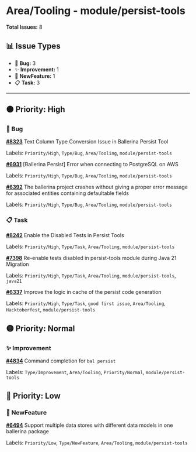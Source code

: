 # Area/Tooling - module/persist-tools

**Total Issues:** 8

## 📊 Issue Types

- 🐛 **Bug:** 3
- ✨ **Improvement:** 1
- 🚀 **NewFeature:** 1
- 📋 **Task:** 3

---

## 🟠 Priority: High

### 🐛 Bug

**[#8323](https://github.com/ballerina-platform/ballerina-library/issues/8323)** Text Column Type Conversion Issue in Ballerina Persist Tool

Labels: `Priority/High`, `Type/Bug`, `Area/Tooling`, `module/persist-tools`

**[#6931](https://github.com/ballerina-platform/ballerina-library/issues/6931)** [Ballerina Persist] Error when connecting to PostgreSQL on AWS

Labels: `Priority/High`, `Type/Bug`, `Area/Tooling`, `module/persist-tools`

**[#6392](https://github.com/ballerina-platform/ballerina-library/issues/6392)** The ballerina project crashes without giving a proper error message for associated entities containing defaultable fields

Labels: `Priority/High`, `Type/Bug`, `Area/Tooling`, `module/persist-tools`

### 📋 Task

**[#8242](https://github.com/ballerina-platform/ballerina-library/issues/8242)** Enable the Disabled Tests in Persist Tools

Labels: `Priority/High`, `Type/Task`, `Area/Tooling`, `module/persist-tools`

**[#7398](https://github.com/ballerina-platform/ballerina-library/issues/7398)** Re-enable tests disabled in persist-tools module during Java 21 Migration

Labels: `Priority/High`, `Type/Task`, `Area/Tooling`, `module/persist-tools`, `java21`

**[#6337](https://github.com/ballerina-platform/ballerina-library/issues/6337)** Improve the logic in cache of the persist code generation 

Labels: `Priority/High`, `Type/Task`, `good first issue`, `Area/Tooling`, `Hacktoberfest`, `module/persist-tools`

## 🟡 Priority: Normal

### ✨ Improvement

**[#4834](https://github.com/ballerina-platform/ballerina-library/issues/4834)** Command completion for `bal persist`

Labels: `Type/Improvement`, `Area/Tooling`, `Priority/Normal`, `module/persist-tools`

## 🔵 Priority: Low

### 🚀 NewFeature

**[#6494](https://github.com/ballerina-platform/ballerina-library/issues/6494)** Support multiple data stores with different data models in one ballerina package

Labels: `Priority/Low`, `Type/NewFeature`, `Area/Tooling`, `module/persist-tools`

